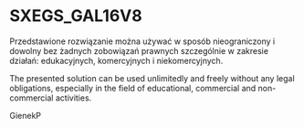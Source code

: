 # SXEGS_GAL16V8

Przedstawione rozwiązanie można używać w sposób nieograniczony i dowolny bez żadnych zobowiązań prawnych szczególnie w zakresie działań: edukacyjnych, komercyjnych i niekomercyjnych.

The presented solution can be used unlimitedly and freely without any legal obligations, especially in the field of educational, commercial and non-commercial activities.

GienekP
